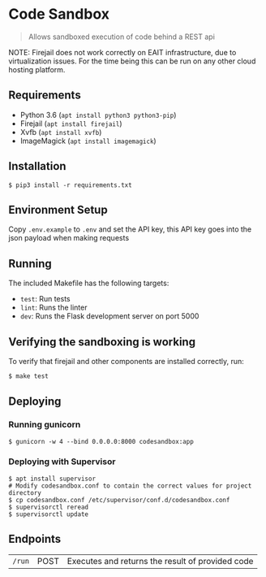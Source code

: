 # Code Sandbox

> Allows sandboxed execution of code behind a REST api

NOTE: Firejail does not work correctly on EAIT infrastructure,
due to virtualization issues. For the time being this can be run on
any other cloud hosting platform.

## Requirements

- Python 3.6 (`apt install python3 python3-pip`)
- Firejail (`apt install firejail`)
- Xvfb (`apt install xvfb`)
- ImageMagick (`apt install imagemagick`)

## Installation

```
$ pip3 install -r requirements.txt
```

## Environment Setup

Copy `.env.example` to `.env` and set the API key,
this API key goes into the json payload when making requests

## Running

The included Makefile has the following targets:

- `test`: Run tests
- `lint`: Runs the linter
- `dev`: Runs the Flask development server on port 5000

## Verifying the sandboxing is working

To verify that firejail and other components are installed correctly, run:

```bash
$ make test
```

## Deploying

### Running gunicorn
```
$ gunicorn -w 4 --bind 0.0.0.0:8000 codesandbox:app
```

### Deploying with Supervisor
```
$ apt install supervisor
# Modify codesandbox.conf to contain the correct values for project directory
$ cp codesandbox.conf /etc/supervisor/conf.d/codesandbox.conf
$ supervisorctl reread
$ supervisorctl update
```

## Endpoints

<table>
    <tr>
        <td><code>/run</code></td>
        <td>POST</td>
        <td>Executes and returns the result of provided code</td>
    </tr>
</table>
